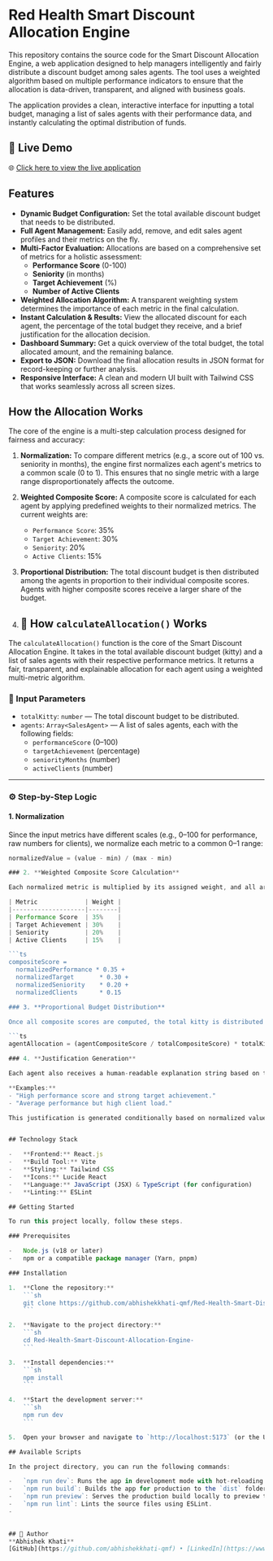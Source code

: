 # Red Health Smart Discount Allocation Engine
This repository contains the source code for the Smart Discount Allocation Engine, a web application designed to help managers intelligently and fairly distribute a discount budget among sales agents. The tool uses a weighted algorithm based on multiple performance indicators to ensure that the allocation is data-driven, transparent, and aligned with business goals.

The application provides a clean, interactive interface for inputting a total budget, managing a list of sales agents with their performance data, and instantly calculating the optimal distribution of funds.

## 🔗 Live Demo

🌐 [Click here to view the live application](https://your-deployed-site.com)

## Features

-   **Dynamic Budget Configuration:** Set the total available discount budget that needs to be distributed.
-   **Full Agent Management:** Easily add, remove, and edit sales agent profiles and their metrics on the fly.
-   **Multi-Factor Evaluation:** Allocations are based on a comprehensive set of metrics for a holistic assessment:
    -   **Performance Score** (0-100)
    -   **Seniority** (in months)
    -   **Target Achievement** (%)
    -   **Number of Active Clients**
-   **Weighted Allocation Algorithm:** A transparent weighting system determines the importance of each metric in the final calculation.
-   **Instant Calculation & Results:** View the allocated discount for each agent, the percentage of the total budget they receive, and a brief justification for the allocation decision.
-   **Dashboard Summary:** Get a quick overview of the total budget, the total allocated amount, and the remaining balance.
-   **Export to JSON:** Download the final allocation results in JSON format for record-keeping or further analysis.
-   **Responsive Interface:** A clean and modern UI built with Tailwind CSS that works seamlessly across all screen sizes.

## How the Allocation Works

The core of the engine is a multi-step calculation process designed for fairness and accuracy:

1.  **Normalization:** To compare different metrics (e.g., a score out of 100 vs. seniority in months), the engine first normalizes each agent's metrics to a common scale (0 to 1). This ensures that no single metric with a large range disproportionately affects the outcome.

2.  **Weighted Composite Score:** A composite score is calculated for each agent by applying predefined weights to their normalized metrics. The current weights are:
    -   `Performance Score`: 35%
    -   `Target Achievement`: 30%
    -   `Seniority`: 20%
    -   `Active Clients`: 15%

3.  **Proportional Distribution:** The total discount budget is then distributed among the agents in proportion to their individual composite scores. Agents with higher composite scores receive a larger share of the budget.

4.  ## 🧮 How `calculateAllocation()` Works

The `calculateAllocation()` function is the core of the Smart Discount Allocation Engine. It takes in the total available discount budget (kitty) and a list of sales agents with their respective performance metrics. It returns a fair, transparent, and explainable allocation for each agent using a weighted multi-metric algorithm.

### 🔢 Input Parameters

- `totalKitty`: `number` — The total discount budget to be distributed.
- `agents`: `Array<SalesAgent>` — A list of sales agents, each with the following fields:
  - `performanceScore` (0–100)
  - `targetAchievement` (percentage)
  - `seniorityMonths` (number)
  - `activeClients` (number)

---

### ⚙️ Step-by-Step Logic

#### 1. **Normalization**

Since the input metrics have different scales (e.g., 0–100 for performance, raw numbers for clients), we normalize each metric to a common 0–1 range:

```ts
normalizedValue = (value - min) / (max - min)

### 2. **Weighted Composite Score Calculation**

Each normalized metric is multiplied by its assigned weight, and all are summed to get a composite score for each agent:

| Metric             | Weight |
|--------------------|--------|
| Performance Score  | 35%    |
| Target Achievement | 30%    |
| Seniority          | 20%    |
| Active Clients     | 15%    |

```ts
compositeScore = 
  normalizedPerformance * 0.35 +
  normalizedTarget       * 0.30 +
  normalizedSeniority    * 0.20 +
  normalizedClients      * 0.15

### 3. **Proportional Budget Distribution**

Once all composite scores are computed, the total kitty is distributed proportionally:

```ts
agentAllocation = (agentCompositeScore / totalCompositeScore) * totalKitty

### 4. **Justification Generation**

Each agent also receives a human-readable explanation string based on their performance:

**Examples:**
- "High performance score and strong target achievement."
- "Average performance but high client load."

This justification is generated conditionally based on normalized values and helps build trust and transparency in the allocation process.


## Technology Stack

-   **Frontend:** React.js
-   **Build Tool:** Vite
-   **Styling:** Tailwind CSS
-   **Icons:** Lucide React
-   **Language:** JavaScript (JSX) & TypeScript (for configuration)
-   **Linting:** ESLint

## Getting Started

To run this project locally, follow these steps.

### Prerequisites

-   Node.js (v18 or later)
-   npm or a compatible package manager (Yarn, pnpm)

### Installation

1.  **Clone the repository:**
    ```sh
    git clone https://github.com/abhishekkhati-qmf/Red-Health-Smart-Discount-Allocation-Engine-.git
    ```

2.  **Navigate to the project directory:**
    ```sh
    cd Red-Health-Smart-Discount-Allocation-Engine-
    ```

3.  **Install dependencies:**
    ```sh
    npm install
    ```

4.  **Start the development server:**
    ```sh
    npm run dev
    ```

5.  Open your browser and navigate to `http://localhost:5173` (or the URL provided by Vite in your terminal).

## Available Scripts

In the project directory, you can run the following commands:

-   `npm run dev`: Runs the app in development mode with hot-reloading.
-   `npm run build`: Builds the app for production to the `dist` folder.
-   `npm run preview`: Serves the production build locally to preview the final app.
-   `npm run lint`: Lints the source files using ESLint.
-   

  
## 👤 Author
**Abhishek Khati**  
[GitHub](https://github.com/abhishekkhati-qmf) • [LinkedIn](https://www.linkedin.com/in/abhishekkhati)
